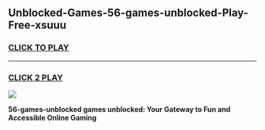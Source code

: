 
## Unblocked-Games-56-games-unblocked-Play-Free-xsuuu
<h3>
<a href="https://premium76.site?title=56-games-unblocked&ref=21A">CLICK TO PLAY</a></h3>
<hr>

<h3>
<a href="https://premium76.site?title=56-games-unblocked&ref=21A">CLICK 2 PLAY</a>
  
</h3>

<a href="https://premium76.site?title=56-games-unblocked&ref=21A"><img src="https://clearcache.store/games.png"></a>


**56-games-unblocked games unblocked: Your Gateway to Fun and Accessible Online Gaming**
